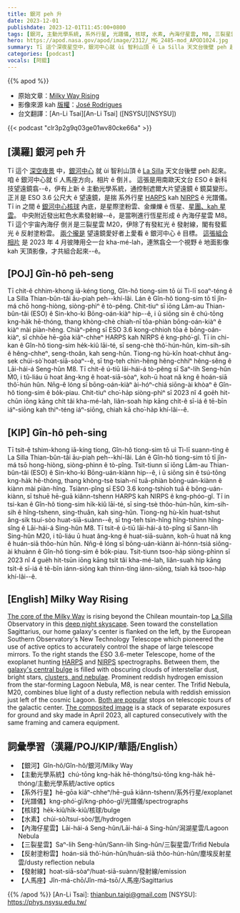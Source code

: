 ```yaml
---
title: 銀河 peh 升
date: 2023-12-01
publishdate: 2023-12-01T11:45:00+0800
tags: [銀河, 主動光學系統, 系外行星, 光譜儀, 核球, 水素, 內海仔星雲, M8, 三裂星雲, M20, 反射塗粉雲, 發射線, 人馬座]
hero: https://apod.nasa.gov/apod/image/2312/_MG_2485-mod_APOD1024.jpg
summary: Tī 這个深夜星空中，銀河中心就 ùi 智利山頂 ê La Silla 天文台後壁 peh 起來。
categories: [podcast]
vocals: [阿錕]
---
```


{{% apod %}}

- 原始文章：[Milky Way Rising](https://apod.nasa.gov/apod/ap231201.html)
- 影像來源 kah [版權][copyright]：[José Rodrigues](https://joserodrigues.space/)
- 台文翻譯：[An-Li Tsai][An-Li Tsai] ([NSYSU][NSYSU])

{{< podcast "clr3p2g9q03ge01wv80cke66a" >}}

## [漢羅] 銀河 peh 升
Tī 這个 [深空夜景][deep night skyscape] 中，[銀河中心][The core of the Milky Way] 就 ùi 智利山頂 ê [La Silla][La Silla] 天文台後壁 peh 起來。
咱 ê 銀河中心就 tī 人馬座方向，相片 ê 倒爿。
這張是用南歐天文台 ESO ê 新科技望遠鏡翕--ê，伊有上新 ê 主動光學系統，通控制遮爾大片望遠鏡 ê 鏡莫變形。
正爿是 ESO 3.6 公尺大 ê 望遠鏡，是揣 系外行星 [HARPS][HARPS] kah [NIRPS][NIRPS] ê 光譜儀。
Tī in 之間 ê [銀河中心核球][galaxy's central bulge] 內底，是星際塗粉雲、金爍爍 ê 恆星、[星團、kah 星雲][clusters, and nebulae]。
中央附近發出紅色水素發射線--ê，是當咧進行恆星形成 ê 內海仔星雲 M8。
Tī 這个宇宙內海仔 倒爿是三裂星雲 M20，伊除了有發紅光 ê 發射線，閣有發藍光 ê 反射塗粉雲。
[兩个攏是][Both are popular] 望遠鏡愛好者上愛看 ê 銀河中心 ê 目標。
[這張組合相片][The composited image] 是 2023 年 4 月彼陣用仝一台 kha-mé-lah，連煞翕仝一个視野 ê 地面影像 kah 天頂影像，才共組合起來--ê。

## [POJ] Gîn-hô peh-seng
Tī chit-ê chhim-khong iā-kéng tiong, Gîn-hô tiong-sim tō ùi Tì-lī soaⁿ-téng ê La Silla Thian-bûn-tâi āu-piah peh--khí-lâi.
Lán ê Gîn-hô tiong-sim tō tī jîn-má chō hong-hiòng, siòng-phìⁿ ê tò-pêng.
Chit-tiuⁿ sī iōng Lâm-au Thian-bûn-tâi (ESO) ê Sin-kho-ki Bōng-oán-kiàⁿ hip--ê, i ū siōng sin ê chú-tōng kng-ha̍k hē-thóng, thang khòng-chè chiah-nī tōa-phiàn bōng-oán-kiàⁿ ê kiàⁿ mài piàn-hêng.
Chiàⁿ-pêng sī ESO 3.6 kong-chhioh tōa ê bōng-oán-kiàⁿ, sī chhōe hē-gōa kiâⁿ-chheⁿ HARPS kah NIRPS ê kng-phó͘-gî.
Tī in chi-kan ê Gîn-hô tiong-sim he̍k-kiû lāi-té, sī seng-chè thô͘-hún-hûn, kim-sih-sih ê hêng-chheⁿ, seng-thoân, kah seng-hûn.
Tiong-ng hù-kīn hoat-chhut âng-sek chúi-sò͘ hoat-siā-sòaⁿ--ê, sī tng-teh chìn-hêng hêng-chhiⁿ hêng-sêng ê Lāi-hái-á Seng-hûn M8.
Tī chit-ê ú-tiū lāi-hái-á tò-pêng sī Saⁿ-li̍h Seng-hûn Ḿ0, i tû-liáu ū hoat âng-kng ê hoat-siā-sòaⁿ, koh-ū hoat nâ kng ê hoán-siā thô͘-hún hûn.
Nn̄g-ê lóng sī bōng-oán-kiàⁿ ài-hóⁿ-chiá siōng-ài khòaⁿ ê Gîn-hô tiong-sim ê bo̍k-piau.
Chit-tiuⁿ cho͘-ha̍p siòng-phìⁿ sī 2023 nî 4 goe̍h hit-chūn iōng kāng chi̍t tâi kha-mé-lah, liân-soah hip kāng chi̍t-ê sī-iá ê tē-bīn iáⁿ-siōng kah thiⁿ-téng iáⁿ-siōng, chiah kā cho͘-ha̍p khí-lâi--ê.

## [KIP] Gîn-hô peh-sing
Tī tsit-ê tshim-khong iā-kíng tiong, Gîn-hô tiong-sim tō uì Tì-lī suann-tíng ê La Silla Thian-bûn-tâi āu-piah peh--khí-lâi.
Lán ê Gîn-hô tiong-sim tō tī jîn-má tsō hong-hiòng, siòng-phìnn ê tò-pîng.
Tsit-tiunn sī iōng Lâm-au Thian-bûn-tâi (ESO) ê Sin-kho-ki Bōng-uán-kiànn hip--ê, i ū siōng sin ê tsú-tōng kng-ha̍k hē-thóng, thang khòng-tsè tsiah-nī tuā-phiàn bōng-uán-kiànn ê kiànn mài piàn-hîng.
Tsiànn-pîng sī ESO 3.6 kong-tshioh tuā ê bōng-uán-kiànn, sī tshuē hē-guā kiânn-tshenn HARPS kah NIRPS ê kng-phóo-gî.
Tī in tsi-kan ê Gîn-hô tiong-sim hi̍k-kiû lāi-té, sī sing-tsè thôo-hún-hûn, kim-sih-sih ê hîng-tshenn, sing-thuân, kah sing-hûn.
Tiong-ng hù-kīn huat-tshut âng-sik tsuí-sòo huat-siā-suànn--ê, sī tng-teh tsìn-hîng hîng-tshinn hîng-sîng ê Lāi-hái-á Sing-hûn M8.
Tī tsit-ê ú-tiū lāi-hái-á tò-pîng sī Sann-li̍h Sing-hûn M20, i tû-liáu ū huat âng-kng ê huat-siā-suànn, koh-ū huat nâ kng ê huán-siā thôo-hún hûn.
Nn̄g-ê lóng sī bōng-uán-kiànn ài-hónn-tsiá siōng-ài khuànn ê Gîn-hô tiong-sim ê bo̍k-piau.
Tsit-tiunn tsoo-ha̍p siòng-phìnn sī 2023 nî 4 gue̍h hit-tsūn iōng kāng tsi̍t tâi kha-mé-lah, liân-suah hip kāng tsi̍t-ê sī-iá ê tē-bīn iánn-siōng kah thinn-tíng iánn-siōng, tsiah kā tsoo-ha̍p khí-lâi--ê.

## [English] Milky Way Rising
[The core of the Milky Way][The core of the Milky Way] is rising beyond the Chilean mountain-top [La Silla][La Silla] Observatory in this [deep night skyscape][deep night skyscape].
Seen toward the constellation Sagittarius, our home galaxy's center is flanked on the left, by the European Southern Observatory's New Technology Telescope which pioneered the use of active optics to accurately control the shape of large telescope mirrors.
To the right stands the ESO 3.6-meter Telescope, home of the exoplanet hunting [HARPS][HARPS] and [NIRPS][NIRPS] spectrographs.
Between them, the [galaxy's central bulge][galaxy's central bulge] is filled with obscuring clouds of interstellar dust, bright stars, [clusters, and nebulae][clusters, and nebulae].
Prominent reddish hydrogen emission from the star-forming Lagoon Nebula, M8, is near center.
The Trifid Nebula, M20, combines blue light of a dusty reflection nebula with reddish emission just left of the cosmic Lagoon.
[Both are popular][Both are popular] stops on telescopic tours of the galactic center.
[The composited image][The composited image] is a stack of separate exposures for ground and sky made in April 2023, all captured consecutively with the same framing and camera equipment.

## 詞彙學習（漢羅/POJ/KIP/華語/English）
- 【銀河】Gîn-hô/Gîn-hô/銀河/Milky Way
- 【主動光學系統】chú-tōng kng-ha̍k hē-thóng/tsú-tōng kng-ha̍k hē-thóng/主動光學系統/active optics
- 【系外行星】hē-gōa kiâⁿ-chheⁿ/hē-guā kiânn-tshenn/系外行星/exoplanet
- 【光譜儀】kng-phó͘-gî/kng-phóo-gî/光譜儀/spectrographs
- 【核球】he̍k-kiû/hi̍k-kiû/核球/bulge
- 【水素】chúi-sò͘/tsuí-sòo/氫/hydrogen
- 【內海仔星雲】Lāi-hái-á Seng-hûn/Lāi-hái-á Sing-hûn/潟湖星雲/Lagoon Nebula
- 【三裂星雲】Saⁿ-lih Seng-hûn/Sann-lih Sing-hûn/三裂星雲/Trifid Nebula
- 【反射塗粉雲】hoán-siā thô͘-hún-hûn/huán-siā thôo-hún-hûn/塵埃反射星雲/dusty reflection nebula
- 【發射線】hoat-siā-sòaⁿ/huat-siā-suànn/發射線/emission
- 【人馬座】Jîn-má-chō/Jîn-má-tsō/人馬座/Sagittarius

{{% /apod %}}
[An-Li Tsai]: thianbun.taigi@gmail.com
[NSYSU]: https://phys.nsysu.edu.tw/

[copyright]: https://apod.nasa.gov/apod/fap/lib/about_apod.html#srapply
[License]: https://creativecommons.org/licenses/by/3.0/

[The core of the Milky Way]:https://webbtelescope.org/contents/articles/what-is-the-center-of-our-galaxy-like
[La Silla]:https://www.eso.org/public/teles-instr/lasilla/
[deep night skyscape]:https://apod.nasa.gov/apod/ap200326.html
[HARPS]:https://www.eso.org/public/teles-instr/lasilla/36/harps/
[NIRPS]:https://www.eso.org/public/teles-instr/lasilla/36/nirps/
[galaxy's central bulge]:https://apod.nasa.gov/apod/ap211001.html
[clusters, and nebulae]:http://www.messier.seds.org/xtra/history/m-cat.html
[Both are popular]:https://apod.nasa.gov/apod/ap150810.html
[The composited image]:https://joserodrigues.space/la-silla-gallery/
